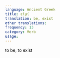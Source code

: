 ```yaml
---
language: Ancient Greek
title: εἰμί
translation: be, exist
other translations:
frequency: 13
category: Verb
usage: 
---
```

to be, to exist